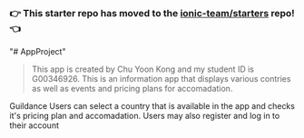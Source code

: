 ### :point_right: This starter repo has moved to the [ionic-team/starters](https://github.com/iodsfnic-team/starters/tree/master/ionic-angular/official/blank) repo! :point_left:
"# AppProject" 


>This app is created by Chu Yoon Kong and my student ID is G00346926.
>This is an information app that displays various contries as well as events and pricing plans for accomadation.

Guildance 
Users can select a country that is available in the app and checks it's pricing plan and accomadation.
Users may also register and log in to their account   
